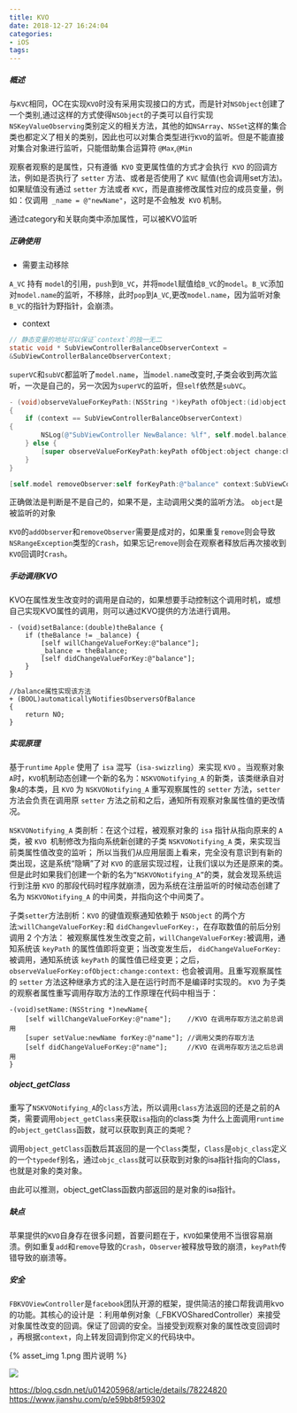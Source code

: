 ```yaml
---
title: KVO
date: 2018-12-27 16:24:04
categories:
- iOS
tags:
---
```



##### 概述

与`KVC`相同，OC在实现`KVO`时没有采用实现接口的方式，而是针对`NSObject`创建了一个类别,通过这样的方式使得`NSObject`的子类可以自行实现`NSKeyValueObserving`类别定义的相关方法，其他的如`NSArray`、`NSSet`这样的集合类也都定义了相关的类别，因此也可以对集合类型进行`KVO`的监听。但是不能直接对集合对象进行监听，只能借助集合运算符 `@Max`,`@Min`

观察者观察的是属性，只有遵循` KVO` 变更属性值的方式才会执行` KVO` 的回调方法，例如是否执行了 `setter` 方法、或者是否使用了 `KVC` 赋值(也会调用set方法)。
如果赋值没有通过 `setter` 方法或者 `KVC`，而是直接修改属性对应的成员变量，例如：仅调用` _name = @"newName"`，这时是不会触发` KVO` 机制。

通过category和关联向类中添加属性，可以被KVO监听

##### 正确使用

- 需要主动移除

`A_VC` 持有 `model`的引用，`push`到`B_VC`，并将`model`赋值给`B_VC`的`model`。`B_VC`添加对`model.name`的监听，不移除，此时`pop`到`A_VC`,更改`model.name`，因为监听对象`B_VC`的指针为野指针，会崩溃。


- context

```objective-c
// 静态变量的地址可以保证`context`的独一无二
static void * SubViewControllerBalanceObserverContext = 
&SubViewControllerBalanceObserverContext;
```
`superVC`和`subVC`都监听了`model.name`，当`model.name`改变时,子类会收到两次监听，一次是自己的，另一次因为`superVC`的监听，但`self`依然是`subVC`。

```objective-c
- (void)observeValueForKeyPath:(NSString *)keyPath ofObject:(id)object change:(NSDictionary<NSKeyValueChangeKey,id> *)change context:(void *)context
{
    if (context == SubViewControllerBalanceObserverContext)
{
        NSLog(@"SubViewController NewBalance: %lf", self.model.balance);
    } else {
        [super observeValueForKeyPath:keyPath ofObject:object change:change context:context];
    }
}
```
```objective-c
[self.model removeObserver:self forKeyPath:@"balance" context:SubViewControllerBalanceObserverContext
```
正确做法是判断是不是自己的，如果不是，主动调用父类的监听方法。
`object`是被监听的对象

`KVO`的`addObserver`和`removeObserver`需要是成对的，如果重复`remove`则会导致`NSRangeException`类型的`Crash`，如果忘记`remove`则会在观察者释放后再次接收到`KVO`回调时`Crash`。

##### 手动调用KVO

KVO在属性发生改变时的调用是自动的，如果想要手动控制这个调用时机，或想自己实现KVO属性的调用，则可以通过KVO提供的方法进行调用。
```
- (void)setBalance:(double)theBalance {
    if (theBalance != _balance) {
        [self willChangeValueForKey:@"balance"];
        _balance = theBalance;
        [self didChangeValueForKey:@"balance"];
    }
}
```

```
//balance属性实现该方法
+ (BOOL)automaticallyNotifiesObserversOfBalance
{
    return NO;
}
```

##### 实现原理
基于`runtime`
`Apple` 使用了 `isa` 混写（`isa-swizzling`）来实现 `KVO` 。当观察对象`A`时，`KVO`机制动态创建一个新的名为：`NSKVONotifying_A` 的新类，该类继承自对象`A`的本类，且 `KVO` 为 `NSKVONotifying_A` 重写观察属性的 `setter` 方法，`setter` 方法会负责在调用原 `setter` 方法之前和之后，通知所有观察对象属性值的更改情况。

`NSKVONotifying_A` 类剖析：在这个过程，被观察对象的 `isa` 指针从指向原来的 `A` 类，被 `KVO `机制修改为指向系统新创建的子类 `NSKVONotifying_A` 类，来实现当前类属性值改变的监听；
所以当我们从应用层面上看来，完全没有意识到有新的类出现，这是系统“隐瞒”了对 `KVO` 的底层实现过程，让我们误以为还是原来的类。但是此时如果我们创建一个新的名为`“NSKVONotifying_A”`的类，就会发现系统运行到注册 `KVO` 的那段代码时程序就崩溃，因为系统在注册监听的时候动态创建了名为 `NSKVONotifying_A` 的中间类，并指向这个中间类了。

子类`setter`方法剖析：`KVO` 的键值观察通知依赖于 `NSObject` 的两个方法:`willChangeValueForKey:`和 `didChangevlueForKey:`，在存取数值的前后分别调用 2 个方法：
被观察属性发生改变之前，`willChangeValueForKey:`被调用，通知系统该 `keyPath` 的属性值即将变更；当改变发生后， `didChangeValueForKey:` 被调用，通知系统该 `keyPath` 的属性值已经变更；之后， `observeValueForKey:ofObject:change:context:` 也会被调用。且重写观察属性的 `setter` 方法这种继承方式的注入是在运行时而不是编译时实现的。
`KVO` 为子类的观察者属性重写调用存取方法的工作原理在代码中相当于：
```
-(void)setName:(NSString *)newName{
    [self willChangeValueForKey:@"name"];    //KVO 在调用存取方法之前总调用
    [super setValue:newName forKey:@"name"]; //调用父类的存取方法
    [self didChangeValueForKey:@"name"];     //KVO 在调用存取方法之后总调用
}
```


##### object_getClass

重写了`NSKVONotifying_A`的`class`方法，所以调用`class`方法返回的还是之前的A类，需要调用`object_getClass`来获取`isa`指向的class类
为什么上面调用`runtime`的`object_getClass`函数，就可以获取到真正的类呢？

调用`object_getClass`函数后其返回的是一个`Class`类型，`Class`是`objc_class`定义的一个`typedef`别名，通过`objc_class`就可以获取到对象的isa指针指向的Class，也就是对象的类对象。

由此可以推测，object_getClass函数内部返回的是对象的isa指针。

##### 缺点

苹果提供的`KVO`自身存在很多问题，首要问题在于，`KVO`如果使用不当很容易崩溃。例如重复`add`和`remove`导致的`Crash`，`Observer`被释放导致的崩溃，`keyPath`传错导致的崩溃等。

##### 安全

`FBKVOViewController`是`facebook`团队开源的框架，提供简洁的接口帮我调用kvo的功能。其核心的设计是 ：利用单例对象（_FBKVOSharedController）来接受对象属性改变的回调。保证了回调的安全。当接受到观察对象的属性改变回调时 ，再根据`context`，向上转发回调到你定义的代码块中。

{% asset_img 1.png 图片说明 %}

![](https://ws4.sinaimg.cn/large/006tKfTcly1g0tiihijppj31aq0kadm4.jpg)





https://blog.csdn.net/u014205968/article/details/78224820
https://www.jianshu.com/p/e59bb8f59302